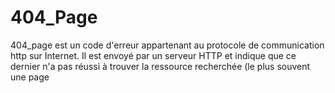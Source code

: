 # 404_Page
404_page est un code d'erreur appartenant au protocole de communication http sur Internet. Il est envoyé par un serveur HTTP et indique que ce dernier n'a pas réussi à trouver la ressource recherchée (le plus souvent une page
